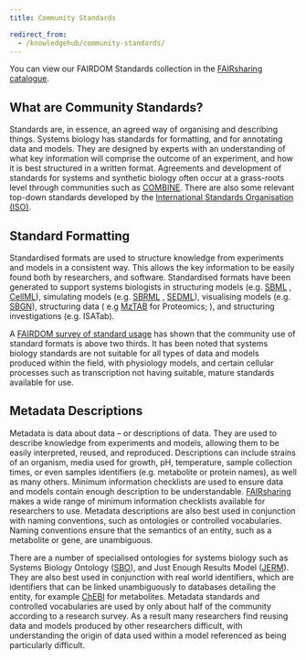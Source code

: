 ```yaml
---
title: Community Standards

redirect_from:
  - /knowledgehub/community-standards/
---
```


You can view our FAIRDOM Standards collection in the [FAIRsharing catalogue](https://fairsharing.org/collection/FAIRDOM).

## What are Community Standards?

Standards are, in essence, an agreed way of organising and describing things. Systems biology has standards for
formatting, and for annotating data and models. They are designed by experts with an understanding of what key
information will comprise the outcome of an experiment, and how it is best structured in a written format. Agreements
and development of standards for systems and synthetic biology often occur at a grass-roots level through communities
such as [COMBINE](http://co.mbine.org/). There are also some relevant top-down standards developed by
the [International Standards Organisation (ISO)](http://www.iso.org/).

## Standard Formatting

Standardised formats are used to structure knowledge from experiments and models in a consistent way. This allows the
key information to be easily found both by researchers, and software. Standardised formats have been generated to
support systems biologists in structuring models (e.g. [SBML](http://sbml.org/Main_Page)
, [CellML](https://www.cellml.org/)), simulating models (e.g. [SBRML](http://www.comp-sys-bio.org/SBRML.html)
, [SEDML](http://sed-ml.org/)), visualising models (e.g. [SBGN](http://sbgn.github.io/sbgn/)), structuring data (
e.g [MzTAB](http://www.psidev.info/mztab) for Proteomics; ), and structuring investigations (e.g. ISATab). 

A [FAIRDOM survey of standard usage](http://dx.doi.org/10.15252/msb.20156053) has shown that the community use of
standard formats is above two thirds. It has been noted that systems biology standards are not suitable for all types of data and models produced within the field, with physiology models, and certain cellular processes such as transcription not having suitable, mature standards available for use.

## Metadata Descriptions

Metadata is data about data – or descriptions of data. They are used to describe knowledge from experiments and models,
allowing them to be easily interpreted, reused, and reproduced. Descriptions can include strains of an organism, media
used for growth, pH, temperature, sample collection times, or even samples identifiers (e.g. metabolite or protein
names), as well as many others. Minimum information checklists are used to ensure data and models contain enough
description to be understandable. [FAIRsharing](https://fairsharing.org/) makes a wide range of minimum information checklists available for
researchers to use. Metadata descriptions are also best used in conjunction with naming conventions, such as ontologies
or controlled vocabularies. Naming conventions ensure that the semantics of an entity, such as a metabolite or gene, are
unambiguous. 

There are a number of specialised ontologies for systems biology such as Systems Biology Ontology ([SBO](http://www.ebi.ac.uk/sbo/main/)),
and Just Enough Results Model ([JERM](https://jermontology.org)). They are also best used in conjunction with real world identifiers, which are
identifiers that can be linked unambiguously to databases detailing the entity, for example [ChEBI](https://www.ebi.ac.uk/chebi) for metabolites.
Metadata standards and controlled vocabularies are used by only about half of the community according to a research
survey. As a result many researchers find reusing data and models produced by other researchers difficult, with
understanding the origin of data used within a model referenced as being particularly difficult.



